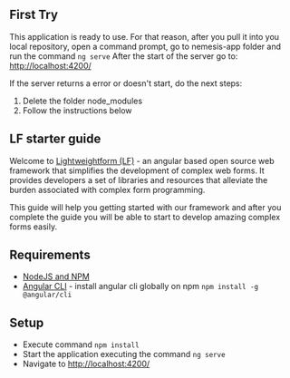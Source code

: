 ## First Try
This application is ready to use. For that reason, after you pull it into you local repository,
open a command prompt, go to nemesis-app folder and run the command `ng serve`
After the start of the server go to: [http://localhost:4200/](http://localhost:4200/)

If the server returns a error or doesn't start, do the next steps:
1. Delete the folder node_modules
2. Follow the instructions below

## LF starter guide
Welcome to [Lightweightform (LF)](https://bitbucket.org/opensoftgitrepo/lightweightform) - 
an angular based open source web framework that simplifies the development of 
complex web forms. It provides developers a set of libraries and resources 
that alleviate the burden associated with complex form programming.

This guide will help you getting started with our framework and after you complete 
the guide you will be able to start to develop amazing complex forms easily.

## Requirements
* [NodeJS and NPM](https://nodejs.org/en/)
* [Angular CLI](https://cli.angular.io/) - install angular cli globally on npm `npm install -g @angular/cli`

## Setup
* Execute command `npm install`
* Start the application executing the command `ng serve`
* Navigate to [http://localhost:4200/](http://localhost:4200/)
